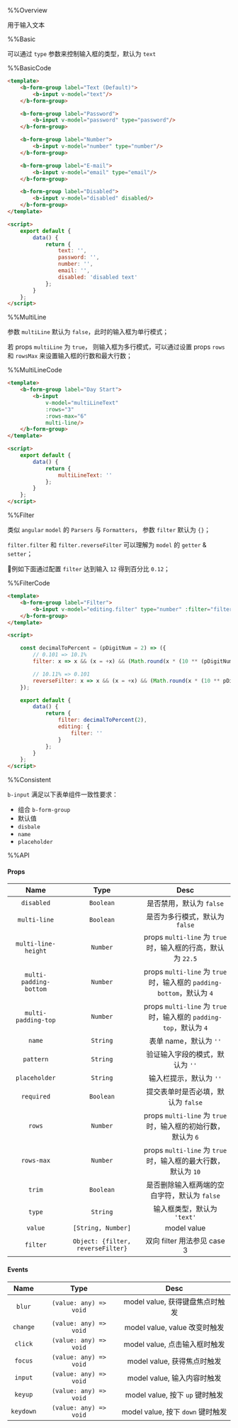 %%Overview

用于输入文本

%%Basic

可以通过 `type` 参数来控制输入框的类型，默认为 `text`

%%BasicCode

```html
<template>
    <b-form-group label="Text (Default)">
        <b-input v-model="text"/>
    </b-form-group>

    <b-form-group label="Password">
        <b-input v-model="password" type="password"/>
    </b-form-group>

    <b-form-group label="Number">
        <b-input v-model="number" type="number"/>
    </b-form-group>

    <b-form-group label="E-mail">
        <b-input v-model="email" type="email"/>
    </b-form-group>

    <b-form-group label="Disabled">
        <b-input v-model="disabled" disabled/>
    </b-form-group>
</template>

<script>
    export default {
        data() {
            return {
                text: '',
                password: '',
                number: '',
                email: '',
                disabled: 'disabled text'
            };
        }
    };
</script>
```

%%MultiLine

参数 `multiLine` 默认为 `false`，此时的输入框为单行模式； 

若 props `multiLine` 为 `true`， 则输入框为多行模式，可以通过设置 props `rows` 和 `rowsMax` 来设置输入框的行数和最大行数；

%%MultiLineCode

```html
<template>
    <b-form-group label="Day Start">
        <b-input
            v-model="multiLineText"
            :rows="3"
            :rows-max="6"
            multi-line/>
    </b-form-group>
</template>

<script>
    export default {
        data() {
            return {
                multiLineText: ''
            };
        }
    };
</script>
```

%%Filter

类似 `angular` `model` 的 `Parsers` 与 `Formatters`， 参数 `filter` 默认为 `{}`； 

`filter.filter` 和 `filter.reverseFilter` 可以理解为 `model` 的 `getter` & `setter`；

例如下面通过配置 `filter` 达到输入 `12` 得到百分比 `0.12`；

%%FilterCode

```html
<template>
    <b-form-group label="Filter">
        <b-input v-model="editing.filter" type="number" :filter="filter"/>
    </b-form-group>
</template>

<script>

    const decimalToPercent = (pDigitNum = 2) => ({
        // 0.101 => 10.1%
        filter: x => x && (x = +x) && (Math.round(x * (10 ** (pDigitNum + 2))) / (10 ** pDigitNum)),

        // 10.11% => 0.101
        reverseFilter: x => x && (x = +x) && (Math.round(x * (10 ** pDigitNum)) / (10 ** (pDigitNum + 2)))
    });

    export default {
        data() {
            return {
                filter: decimalToPercent(2),
                editing: {
                    filter: ''
                }
            };
        }
    };
</script>
```

%%Consistent

`b-input` 满足以下表单组件一致性要求：
* 组合 `b-form-group`
* 默认值
* `disbale`
* `name`
* `placeholder`

%%API

#### Props

|Name|Type|Desc|
|:-:|:-:|:-:|
|`disabled`|`Boolean`|是否禁用，默认为 `false`|
|`multi-line`|`Boolean`|是否为多行模式，默认为 `false`|
|`multi-line-height`|`Number`|props `multi-line` 为 `true` 时，输入框的行高，默认为 `22.5`|
|`multi-padding-bottom`|`Number`|props `multi-line` 为 `true` 时，输入框的 `padding-bottom`，默认为 `4`|
|`multi-padding-top`|`Number`|props `multi-line` 为 `true` 时，输入框的 `padding-top`，默认为 `4`|
|`name`|`String`|表单 name，默认为 `''`|
|`pattern`|`String`|验证输入字段的模式，默认为 `''`|
|`placeholder`|`String`|输入栏提示，默认为 `''`|
|`required`|`Boolean`|提交表单时是否必填，默认为 `false`|
|`rows`|`Number`|props `multi-line` 为 `true` 时，输入框的初始行数，默认为 `6`|
|`rows-max`|`Number`|props `multi-line` 为 `true` 时，输入框的最大行数，默认为 `10`|
|`trim`|`Boolean`|是否删除输入框两端的空白字符，默认为 `false`|
|`type`|`String`|输入框类型，默认为 `'text'`|
|`value`|`[String, Number]`|model value|
|`filter`|`Object: {filter, reverseFilter}`|双向 filter 用法参见 case 3|

#### Events

|Name|Type|Desc|
|:-:|:-:|:-:|
|`blur`|`(value: any) => void`|model value, 获得键盘焦点时触发|
|`change`|`(value: any) => void`|model value, value 改变时触发|
|`click`|`(value: any) => void`|model value, 点击输入框时触发|
|`focus`|`(value: any) => void`|model value, 获得焦点时触发|
|`input`|`(value: any) => void`|model value, 输入内容时触发|
|`keyup`|`(value: any) => void`|model value, 按下 `up` 键时触发|
|`keydown`|`(value: any) => void`|model value, 按下 `down` 键时触发|
